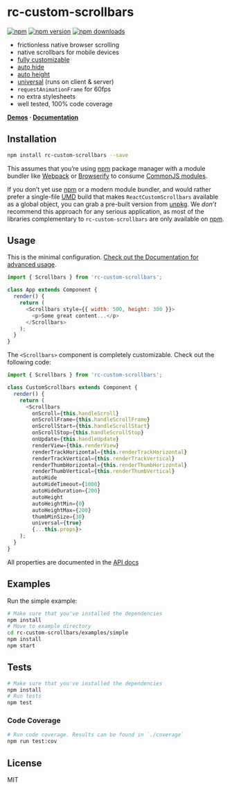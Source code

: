 rc-custom-scrollbars
=========================

[![npm](https://img.shields.io/badge/npm-react--custom--scrollbars-brightgreen.svg?style=flat-square)]()
[![npm version](https://img.shields.io/npm/v/rc-custom-scrollbars.svg?style=flat-square)](https://www.npmjs.com/package/rc-custom-scrollbars)
[![npm downloads](https://img.shields.io/npm/dm/rc-custom-scrollbars.svg?style=flat-square)](https://www.npmjs.com/package/rc-custom-scrollbars)

* frictionless native browser scrolling
* native scrollbars for mobile devices
* [fully customizable](https://github.com/lamhieu-vk/react-custom-scrollbars/blob/master/docs/customization.md)
* [auto hide](https://github.com/lamhieu-vk/react-custom-scrollbars/blob/master/docs/usage.md#auto-hide)
* [auto height](https://github.com/lamhieu-vk/react-custom-scrollbars/blob/master/docs/usage.md#auto-height)
* [universal](https://github.com/lamhieu-vk/react-custom-scrollbars/blob/master/docs/usage.md#universal-rendering) (runs on client & server)
* `requestAnimationFrame` for 60fps
* no extra stylesheets
* well tested, 100% code coverage

**[Demos](http://malte-wessel.github.io/rc-custom-scrollbars/) · [Documentation](https://github.com/lamhieu-vk/react-custom-scrollbars/tree/master/docs)**

## Installation
```bash
npm install rc-custom-scrollbars --save
```

This assumes that you’re using [npm](http://npmjs.com/) package manager with a module bundler like [Webpack](http://webpack.github.io) or [Browserify](http://browserify.org/) to consume [CommonJS modules](http://webpack.github.io/docs/commonjs.html).

If you don’t yet use [npm](http://npmjs.com/) or a modern module bundler, and would rather prefer a single-file [UMD](https://github.com/umdjs/umd) build that makes `ReactCustomScrollbars` available as a global object, you can grab a pre-built version from [unpkg](https://unpkg.com/rc-custom-scrollbars@3.0.1/dist/rc-custom-scrollbars.js). We *don’t* recommend this approach for any serious application, as most of the libraries complementary to `rc-custom-scrollbars` are only available on [npm](http://npmjs.com/).

## Usage

This is the minimal configuration. [Check out the Documentation for advanced usage](https://github.com/lamhieu-vk/react-custom-scrollbars/tree/master/docs).

```javascript
import { Scrollbars } from 'rc-custom-scrollbars';

class App extends Component {
  render() {
    return (
      <Scrollbars style={{ width: 500, height: 300 }}>
        <p>Some great content...</p>
      </Scrollbars>
    );
  }
}
```

The `<Scrollbars>` component is completely customizable. Check out the following code:

```javascript
import { Scrollbars } from 'rc-custom-scrollbars';

class CustomScrollbars extends Component {
  render() {
    return (
      <Scrollbars
        onScroll={this.handleScroll}
        onScrollFrame={this.handleScrollFrame}
        onScrollStart={this.handleScrollStart}
        onScrollStop={this.handleScrollStop}
        onUpdate={this.handleUpdate}
        renderView={this.renderView}
        renderTrackHorizontal={this.renderTrackHorizontal}
        renderTrackVertical={this.renderTrackVertical}
        renderThumbHorizontal={this.renderThumbHorizontal}
        renderThumbVertical={this.renderThumbVertical}
        autoHide
        autoHideTimeout={1000}
        autoHideDuration={200}
        autoHeight
        autoHeightMin={0}
        autoHeightMax={200}
        thumbMinSize={30}
        universal={true}
        {...this.props}>
    );
  }
}
```

All properties are documented in the [API docs](https://github.com/lamhieu-vk/react-custom-scrollbars/blob/master/docs/API.md)

## Examples

Run the simple example:
```bash
# Make sure that you've installed the dependencies
npm install
# Move to example directory
cd rc-custom-scrollbars/examples/simple
npm install
npm start
```

## Tests
```bash
# Make sure that you've installed the dependencies
npm install
# Run tests
npm test
```

### Code Coverage
```bash
# Run code coverage. Results can be found in `./coverage`
npm run test:cov
```


## License

MIT
